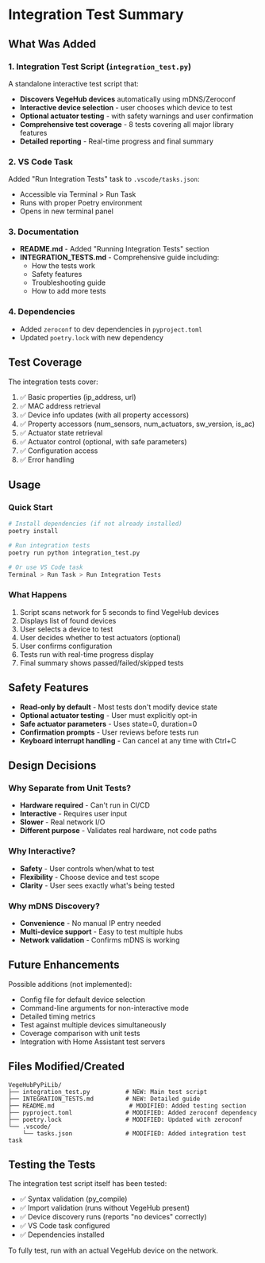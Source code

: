 # Integration Test Summary

## What Was Added

### 1. Integration Test Script (`integration_test.py`)

A standalone interactive test script that:

- **Discovers VegeHub devices** automatically using mDNS/Zeroconf
- **Interactive device selection** - user chooses which device to test
- **Optional actuator testing** - with safety warnings and user confirmation
- **Comprehensive test coverage** - 8 tests covering all major library features
- **Detailed reporting** - Real-time progress and final summary

### 2. VS Code Task

Added "Run Integration Tests" task to `.vscode/tasks.json`:
- Accessible via Terminal > Run Task
- Runs with proper Poetry environment
- Opens in new terminal panel

### 3. Documentation

- **README.md** - Added "Running Integration Tests" section
- **INTEGRATION_TESTS.md** - Comprehensive guide including:
  - How the tests work
  - Safety features
  - Troubleshooting guide
  - How to add more tests

### 4. Dependencies

- Added `zeroconf` to dev dependencies in `pyproject.toml`
- Updated `poetry.lock` with new dependency

## Test Coverage

The integration tests cover:

1. ✅ Basic properties (ip_address, url)
2. ✅ MAC address retrieval
3. ✅ Device info updates (with all property accessors)
4. ✅ Property accessors (num_sensors, num_actuators, sw_version, is_ac)
5. ✅ Actuator state retrieval
6. ✅ Actuator control (optional, with safe parameters)
7. ✅ Configuration access
8. ✅ Error handling

## Usage

### Quick Start

```bash
# Install dependencies (if not already installed)
poetry install

# Run integration tests
poetry run python integration_test.py

# Or use VS Code task
Terminal > Run Task > Run Integration Tests
```

### What Happens

1. Script scans network for 5 seconds to find VegeHub devices
2. Displays list of found devices
3. User selects a device to test
4. User decides whether to test actuators (optional)
5. User confirms configuration
6. Tests run with real-time progress display
7. Final summary shows passed/failed/skipped tests

## Safety Features

- **Read-only by default** - Most tests don't modify device state
- **Optional actuator testing** - User must explicitly opt-in
- **Safe actuator parameters** - Uses state=0, duration=0
- **Confirmation prompts** - User reviews before tests run
- **Keyboard interrupt handling** - Can cancel at any time with Ctrl+C

## Design Decisions

### Why Separate from Unit Tests?

- **Hardware required** - Can't run in CI/CD
- **Interactive** - Requires user input
- **Slower** - Real network I/O
- **Different purpose** - Validates real hardware, not code paths

### Why Interactive?

- **Safety** - User controls when/what to test
- **Flexibility** - Choose device and test scope
- **Clarity** - User sees exactly what's being tested

### Why mDNS Discovery?

- **Convenience** - No manual IP entry needed
- **Multi-device support** - Easy to test multiple hubs
- **Network validation** - Confirms mDNS is working

## Future Enhancements

Possible additions (not implemented):

- Config file for default device selection
- Command-line arguments for non-interactive mode
- Detailed timing metrics
- Test against multiple devices simultaneously
- Coverage comparison with unit tests
- Integration with Home Assistant test servers

## Files Modified/Created

```
VegeHubPyPiLib/
├── integration_test.py          # NEW: Main test script
├── INTEGRATION_TESTS.md         # NEW: Detailed guide
├── README.md                     # MODIFIED: Added testing section
├── pyproject.toml               # MODIFIED: Added zeroconf dependency
├── poetry.lock                  # MODIFIED: Updated with zeroconf
└── .vscode/
    └── tasks.json               # MODIFIED: Added integration test task
```

## Testing the Tests

The integration test script itself has been tested:

- ✅ Syntax validation (py_compile)
- ✅ Import validation (runs without VegeHub present)
- ✅ Device discovery runs (reports "no devices" correctly)
- ✅ VS Code task configured
- ✅ Dependencies installed

To fully test, run with an actual VegeHub device on the network.
